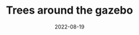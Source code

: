 ---
title: "Trees around the gazebo"
picture: /assets/camera-roll/2022/2022-08-19-trees-around-the-gazebo/20220819_070846848_iOS.jpg
thumbnail: /assets/camera-roll/2022/2022-08-19-trees-around-the-gazebo/20220819_070846848_iOS-thumbnail.jpg
date: 2022-08-19
tags:
  - Gazebo at Night
  - Bothell
  - Looking Up
  - Nighttime
  - Photograph  
---